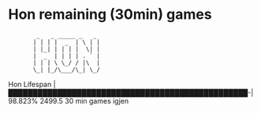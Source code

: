 # Hon remaining (30min) games 

            _   _ _____ _   _
           | | | |  _  | \ | |
           | |_| | | | |  \| |
           |  _  | | | | . ` |
           | | | \ \_/ / |\  |
           \_| |_/\___/\_| \_/


Hon Lifespan |█████████████████████████████████████████████████-| 98.823% 2499.5 30 min games igjen 